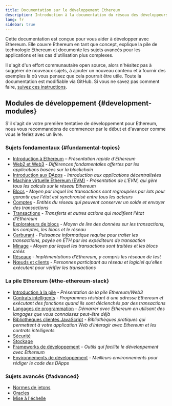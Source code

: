 ```yaml
---
title: Documentation sur le développement Ethereum
description: Introduction à la documentation du réseau des développeurs Ethereum
lang: fr
sidebar: true
---
```


Cette documentation est conçue pour vous aider à développer avec Ethereum. Elle couvre Ethereum en tant que concept, explique la pile de technologie Ethereum et documente les sujets avancés pour les applications et les cas d'utilisation plus complexes.

Il s'agit d'un effort communautaire open source, alors n'hésitez pas à suggérer de nouveaux sujets, à ajouter un nouveau contenu et à fournir des exemples là où vous pensez que cela pourrait être utile. Toute la documentation est modifiable via GitHub. Si vous ne savez pas comment faire, [suivez ces instructions](https://github.com/ethereum/ethereum-org-website/blob/dev/README.md).

## Modules de développement {#development-modules}

S'il s'agit de votre première tentative de développement pour Ethereum, nous vous recommandons de commencer par le début et d'avancer comme vous le feriez avec un livre.

### Sujets fondamentaux {#fundamental-topics}

- [Introduction à Ethereum](/developers/docs/intro-to-ethereum/) _– Présentation rapide d'Ethereum_
- [Web2 et Web3](/developers/docs/web2-vs-web3/) _- Différences fondamentales offertes par les applications basées sur la blockchain_
- [Introduction aux DApps](/developers/docs/dapps/) _- Introduction aux applications décentralisées_
- [Machine virtuelle Ethereum (EVM)](/developers/docs/evm/) _- Présentation de L'EVM, qui gère tous les calculs sur le réseau Ethereum_
- [Blocs](/developers/docs/blocks/) _- Moyen par lequel les transactions sont regroupées par lots pour garantir que l'état est synchronisé entre tous les acteurs_
- [Comptes](/developers/docs/accounts/) _- Entités du réseau qui peuvent conserver un solde et envoyer des transactions_
- [Transactions](/developers/docs/transactions/) _- Transferts et autres actions qui modifient l'état d'Ethereum_
- [Explorateurs de blocs](/developers/docs/data-and-analytics/block-explorers/) _- Moyen de lire des données sur les transactions, les comptes, les blocs et le réseau_
- [Carburant](/developers/docs/gas/) _- Puissance informatique requise pour traiter les transactions, payée en ETH par les expéditeurs de transaction_
- [Minage](/developers/docs/consensus-mechanisms/pow/mining/) _- Moyen par lequel les transactions sont traitées et les blocs créés_
- [Réseaux](/developers/docs/networks/) _- Implémentations d'Ethereum, y compris les réseaux de test_
- [Nœuds et clients](/developers/docs/nodes-and-clients/) _- Personnes participant au réseau et logiciel qu'elles exécutent pour vérifier les transactions_

### La pile Ethereum {#the-ethereum-stack}

- [Introduction à la pile](/developers/docs/ethereum-stack/) _- Présentation de la pile Ethereum/Web3_
- [Contrats intelligents](/developers/docs/smart-contracts/) _- Programmes résidant à une adresse Ethereum et exécutant des fonctions quand ils sont déclenchés par des transactions_
- [Langages de programmation](/developers/docs/programming-languages/) _- Démarrer avec Ethereum en utilisant des langages que vous connaissez peut-être déjà_
- [Bibliothèques clientes JavaScript](/developers/docs/apis/javascript/) _- Bibliothèques pratiques qui permettent à votre application Web d'interagir avec Ethereum et les contrats intelligents_
- [Sécurité](/developers/docs/smart-contracts/security/)
- [Stockage](/developers/docs/storage/)
- [Frameworks de développement](/developers/docs/frameworks/) _- Outils qui facilite le développement avec Ethereum_
- [Environnements de développement](/developers/docs/ides/) _- Meilleurs environnements pour rédiger le code des DApps_

### Sujets avancés {#advanced}

- [Normes de jetons](/developers/docs/standards/tokens/)
- [Oracles](/developers/docs/oracles/)
- [Mise à l'échelle](/developers/docs/layer-2-scaling/)
